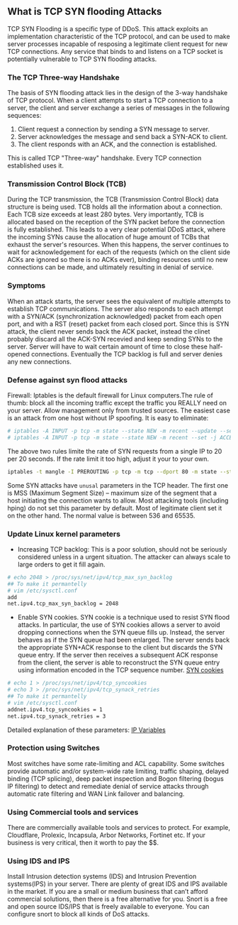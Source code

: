 ## What is TCP SYN flooding Attacks

TCP SYN Flooding is a specific type of DDoS. This attack exploits an implementation characteristic of the TCP protocol, and can be used to make server processes incapable of resposing a legitimate client request for new TCP connections. Any service that binds to and listens on a TCP socket is potentially vulnerable to TCP SYN flooding attacks.

### The TCP Three-way Handshake
The basis of SYN flooding attack lies in the design of the 3-way handshake of TCP protocol. When a client attempts to start a TCP connection to a server, the client and server exchange a series of messages in the following sequences:
1. Client request a connection by sending a SYN message to server.
2. Server acknowledges the message and send back a SYN-ACK to client.
3. The client responds with an ACK, and the connection is established.

This is called TCP "Three-way" handshake. Every TCP connection established uses it.

### Transmission Control Block (TCB)
During the TCP transmission, the TCB (Transmission Control Block) data structure is being used. TCB holds all the information about a connection. Each TCB size exceeds at least 280 bytes. Very importantly, TCB is allocated based on the reception of the SYN packet before the connection is fully established. This leads to a very clear potential DDoS attack, where the incoming SYNs cause the allocation of huge amount of TCBs that exhaust the server's resources. When this happens, the server continues to wait for acknowledgement for each of the requests (which on the client side ACKs are ignored so there is no ACKs ever), binding resources until no new connections can be made, and ultimately resulting in denial of service.

### Symptoms
When an attack starts, the server sees the equivalent of multiple attempts to establish TCP communications. The server also responds to each attempt with a SYN/ACK (synchronization acknowledged) packet from each open port, and with a RST (reset) packet from each closed port. Since this is SYN attack, the client never sends back the ACK packet, instead the clinet probably discard all the ACK-SYN recevied and keep sending SYNs to the server. Server will have to wait certain amount of time to close these half-opened connections. Eventually the TCP backlog is full and server denies any new connections.

### Defense against syn flood attacks
Firewall: Iptables is the default firewall for Linux computers.The rule of thumb: block all the incoming traffic except the traffic you REALLY need on your server. Allow management only from trusted sources.
The easiest case is an attack from one host without IP spoofing. It is easy to eliminate:
```bash
# iptables -A INPUT -p tcp -m state --state NEW -m recent --update --seconds 20 --hitcount 20 -j DROP
# iptables -A INPUT -p tcp -m state --state NEW -m recent --set -j ACCEPT
```
The above two rules limite the rate of SYN requests from a single IP to 20 per 20 seconds. If the rate limit it too high, adjust it your to your own.
```bash
iptables -t mangle -I PREROUTING -p tcp -m tcp --dport 80 -m state --state NEW -m tcpmss ! --mss 536:65535 -j DROP
```
Some SYN attacks have `unusal` parameters in the TCP header. The first one is MSS (Maximum Segment Size) – maximum size of the segment that a host initiating the connection wants to allow. Most attacking tools (including hping) do not set this parameter by default. Most of legitimate client set it on the other hand. The normal value is between 536 and 65535.

### Update Linux kernel parameters
* Increasing TCP backlog: This is a poor solution, should not be seriously considered unless in a urgent situation. The attacker can always scale to large orders to get it fill again.
```bash
# echo 2048 > /proc/sys/net/ipv4/tcp_max_syn_backlog
## To make it permantelly
# vim /etc/sysctl.conf
add
net.ipv4.tcp_max_syn_backlog = 2048
```
* Enable SYN cookies. SYN cookie is a technique used to resist SYN flood attacks. In particular, the use of SYN cookies allows a server to avoid dropping connections when the SYN queue fills up. Instead, the server behaves as if the SYN queue had been enlarged. The server sends back the appropriate SYN+ACK response to the client but discards the SYN queue entry. If the server then receives a subsequent ACK response from the client, the server is able to reconstruct the SYN queue entry using information encoded in the TCP sequence number. [SYN cookies](https://www.ndchost.com/wiki/lib/exe/fetch.php?tok=0ed1a7&media=http%3A%2F%2Fcr.yp.to%2Fsyncookies.html)
```bash
# echo 1 > /proc/sys/net/ipv4/tcp_syncookies
# echo 3 > /proc/sys/net/ipv4/tcp_synack_retries
## To make it permantelly
# vim /etc/sysctl.conf
addnet.ipv4.tcp_syncookies = 1
net.ipv4.tcp_synack_retries = 3
```
Detailed explanation of these parameters: [IP Variables](https://www.ndchost.com/wiki/lib/exe/fetch.php?tok=d457e3&media=http%3A%2F%2Fwww.frozentux.net%2Fipsysctl-tutorial%2Fipsysctl-tutorial.html#AEN234)

### Protection using Switches
Most switches have some rate-limiting and ACL capability. Some switches provide automatic and/or system-wide rate limiting, traffic shaping, delayed binding (TCP splicing), deep packet inspection and Bogon filtering (bogus IP filtering) to detect and remediate denial of service attacks through automatic rate filtering and WAN Link failover and balancing.

### Using Commercial tools and services
There are commercially available tools and services to protect. For example, Cloudflare, Prolexic, Incapsula, Arbor Networks, Fortinet etc. If your business is very critical, then it worth to pay the $$.

### Using IDS and IPS
Install Intrusion detection systems (IDS) and Intrusion Prevention systems(IPS) in your server. There are plenty of great IDS and IPS available in the market. If you are a small or medium business that can’t afford commercial solutions, then there is a free alternative for you. Snort is a free and open source IDS/IPS that is freely available to everyone. You can configure snort to block all kinds of DoS attacks.